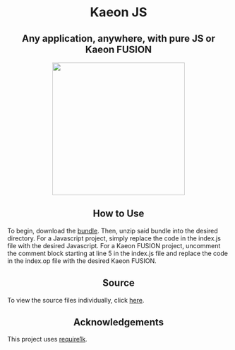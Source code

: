 <h1 align="center">Kaeon JS</h1>
<h2 align="center">Any application, anywhere, with pure JS or Kaeon FUSION</h2>

<p align="center">
	<img src="https://cdn-images-1.medium.com/max/1600/1*HP8l7LMMt7Sh5UoO1T-yLQ.png" width="300px" height="300px"/>
</p>

<h2 align="center">How to Use</h2>

To begin, download the [bundle](https://github.com/Gallery-of-Kaeon/Kaeon-JS/raw/master/Kaeon%20JS/Bundles/Kaeon%20JS.zip).
Then,
unzip said bundle into the desired directory.
For a Javascript project,
simply replace the code in the index.js file with the desired Javascript.
For a Kaeon FUSION project,
uncomment the comment block starting at line 5 in the index.js file and replace the code in the index.op file with the desired Kaeon FUSION.

<!-- <h2 align="center">Notes for Javascript Projects</h2> -->

<h2 align="center">Source</h2>

To view the source files individually,
click [here](https://github.com/Gallery-of-Kaeon/Kaeon-JS/tree/master/Kaeon%20JS/Source).

<h2 align="center">Acknowledgements</h2>

This project uses [require1k](http://stuk.github.io/require1k/).
